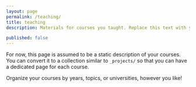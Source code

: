 ```yaml
---
layout: page
permalink: /teaching/
title: teaching
description: Materials for courses you taught. Replace this text with your description.

published: false
---
```


For now, this page is assumed to be a static description of your courses. You can convert it to a collection similar to `_projects/` so that you can have a dedicated page for each course.

Organize your courses by years, topics, or universities, however you like!
